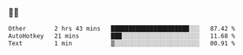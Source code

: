### 👨‍💻

<!--START_SECTION:waka-->

```txt
Other        2 hrs 43 mins   ██████████████████████░░░   87.42 %
AutoHotkey   21 mins         ███░░░░░░░░░░░░░░░░░░░░░░   11.68 %
Text         1 min           ▒░░░░░░░░░░░░░░░░░░░░░░░░   00.91 %
```

<!--END_SECTION:waka-->
